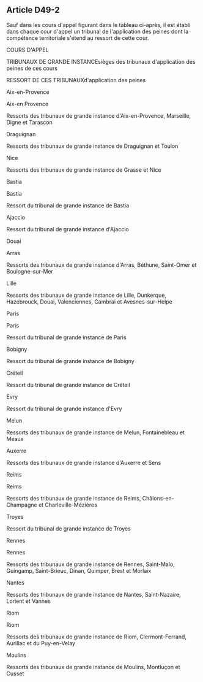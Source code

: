 Article D49-2
----
Sauf dans les cours d'appel figurant dans le tableau ci-après, il est établi
dans chaque cour d'appel un tribunal de l'application des peines dont la
compétence territoriale s'étend au ressort de cette cour.

COURS D'APPEL

TRIBUNAUX DE GRANDE INSTANCEsièges des tribunaux d'application des peines de ces
cours

RESSORT DE CES TRIBUNAUXd'application des peines

Aix-en-Provence

Aix-en Provence

Ressorts des tribunaux de grande instance d'Aix-en-Provence, Marseille, Digne et
Tarascon

Draguignan

Ressorts des tribunaux de grande instance de Draguignan et Toulon

Nice

Ressorts des tribunaux de grande instance de Grasse et Nice

Bastia

Bastia

Ressort du tribunal de grande instance de Bastia

Ajaccio

Ressort du tribunal de grande instance d'Ajaccio

Douai

Arras

Ressorts des tribunaux de grande instance d'Arras, Béthune, Saint-Omer et
Boulogne-sur-Mer

Lille

Ressorts des tribunaux de grande instance de Lille, Dunkerque, Hazebrouck,
Douai, Valenciennes, Cambrai et Avesnes-sur-Helpe

Paris

Paris

Ressort du tribunal de grande instance de Paris

Bobigny

Ressort du tribunal de grande instance de Bobigny

Créteil

Ressort du tribunal de grande instance de Créteil

Evry

Ressort du tribunal de grande instance d'Evry

Melun

Ressorts des tribunaux de grande instance de Melun, Fontainebleau et Meaux

Auxerre

Ressorts des tribunaux de grande instance d'Auxerre et Sens

Reims

Reims

Ressorts des tribunaux de grande instance de Reims, Châlons-en-Champagne et
Charleville-Mézières

Troyes

Ressort du tribunal de grande instance de Troyes

Rennes

Rennes

Ressorts des tribunaux de grande instance de Rennes, Saint-Malo, Guingamp,
Saint-Brieuc, Dinan, Quimper, Brest et Morlaix

Nantes

Ressorts des tribunaux de grande instance de Nantes, Saint-Nazaire, Lorient et
Vannes

Riom

Riom

Ressorts des tribunaux de grande instance de Riom, Clermont-Ferrand, Aurillac et
du Puy-en-Velay

Moulins

Ressorts des tribunaux de grande instance de Moulins, Montluçon et Cusset
